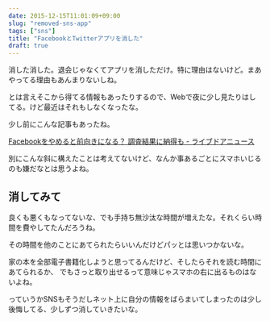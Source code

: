 ```yaml
---
date: 2015-12-15T11:01:09+09:00
slug: "removed-sns-app"
tags: ["sns"]
title: "FacebookとTwitterアプリを消した"
draft: true
---
```


消した消した。退会じゃなくてアプリを消しただけ。特に理由はないけど。まあやってる理由もあんまりないしね。

とは言えそこから得てる情報もあったりするので、Webで夜に少し見たりはしてる。けど最近はそれもしなくなったな。

少し前にこんな記事もあったね。

[Facebookをやめると前向きになる？ 調査結果に納得も - ライブドアニュース](http://news.livedoor.com/article/detail/10845152/)

別にこんな斜に構えたことは考えてないけど、なんか事あるごとにスマホいじるのも嫌だなとは思うよね。

## 消してみて

良くも悪くもなってないな、でも手持ち無沙汰な時間が増えたな。それくらい時間を費やしてたんだろうね。

その時間を他のことにあてられたらいいんだけどパッとは思いつかないな。

家の本を全部電子書籍化しようと思ってるんだけど、そしたらそれを読む時間にあてられるか、
でもさっと取り出せるって意味じゃスマホの右に出るものはないよね。

っていうかSNSもそうだしネット上に自分の情報をばらまいてしまったのは少し後悔してる、少しずつ消していきたいな。

